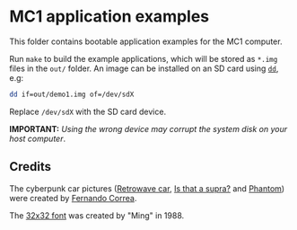 # MC1 application examples

This folder contains bootable application examples for the MC1 computer.

Run `make` to build the example applications, which will be stored as `*.img`
files in the `out/` folder. An image can be installed on an SD card using
[`dd`](https://linux.die.net/man/1/dd), e.g:

```bash
dd if=out/demo1.img of=/dev/sdX
```

Replace `/dev/sdX` with the SD card device.

**IMPORTANT:** *Using the wrong device may corrupt the system disk on your host computer*.

## Credits

The cyberpunk car pictures ([Retrowave car](retrawave-car.png),
[Is that a supra?](is-that-a-supra.png) and [Phantom](phantom.png)) were created by
[Fernando Correa](https://www.artstation.com/fernandocorrea).

The [32x32 font](ming-charset-32x32.png) was created by "Ming" in 1988.
